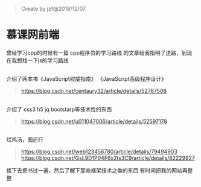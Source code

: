 > Create by jzf@2018/12/07

# 慕课网前端
曾经学习cpp的时候有一篇 cpp程序员的学习路线 的文章给我指明了道路，到现在我想找一下js的学习路线

## 
介绍了两本书《JavaScript权威指南》 《JavaScript高级程序设计》
>https://blog.csdn.net/centaury32/article/details/52787508
## 
介绍了 css3 h5 jq bootstarp等技术性的东西
>https://blog.csdn.net/u011047006/article/details/52597178
## 
烂鸡汤，图还行
>https://blog.csdn.net/web123456780/article/details/79494903
>https://blog.csdn.net/GsL9D1P04F6x2ts3C9/article/details/82229927


接下去把书过一遍，然后了解下那些框架技术之类的东西
有时间把我的网站再整整

